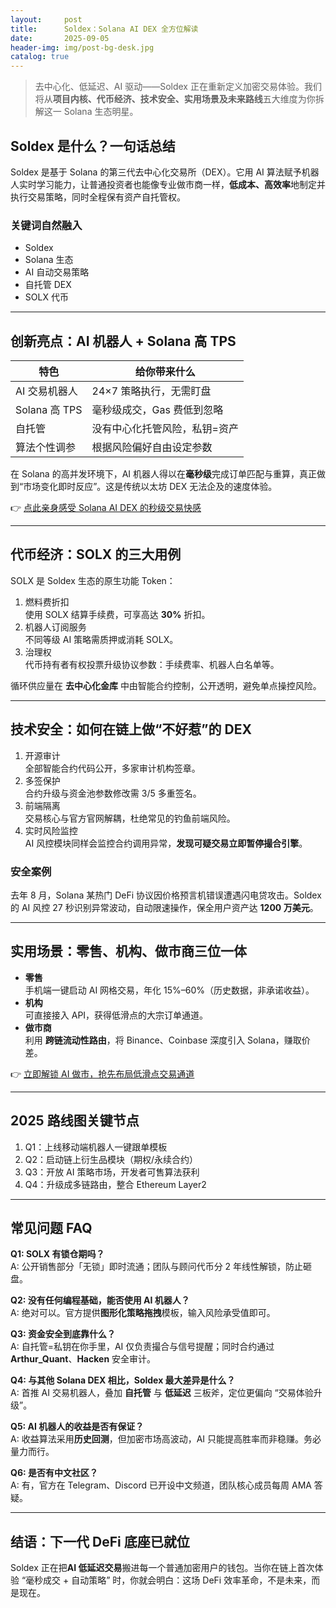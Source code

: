 ```yaml
---
layout:     post
title:      Soldex：Solana AI DEX 全方位解读
date:       2025-09-05
header-img: img/post-bg-desk.jpg
catalog: true
---
```


> 去中心化、低延迟、AI 驱动——Soldex 正在重新定义加密交易体验。我们将从**项目内核、代币经济、技术安全、实用场景及未来路线**五大维度为你拆解这一 Solana 生态明星。

## Soldex 是什么？一句话总结

Soldex 是基于 Solana 的第三代去中心化交易所（DEX）。它用 AI 算法赋予机器人实时学习能力，让普通投资者也能像专业做市商一样，**低成本、高效率**地制定并执行交易策略，同时全程保有资产自托管权。

### 关键词自然融入
- Soldex
- Solana 生态
- AI 自动交易策略
- 自托管 DEX
- SOLX 代币

---

## 创新亮点：AI 机器人 + Solana 高 TPS

| 特色 | 给你带来什么 |
|-----|-------------|
| AI 交易机器人 | 24×7 策略执行，无需盯盘 |
| Solana 高 TPS | 毫秒级成交，Gas 费低到忽略 |
| 自托管 | 没有中心化托管风险，私钥=资产 |
| 算法个性调参 | 根据风险偏好自由设定参数 |

在 Solana 的高并发环境下，AI 机器人得以在**毫秒级**完成订单匹配与重算，真正做到“市场变化即时反应”。这是传统以太坊 DEX 无法企及的速度体验。

👉 [点此亲身感受 Solana AI DEX 的秒级交易快感](https://okxdog.com/)

---

## 代币经济：SOLX 的三大用例

SOLX 是 Soldex 生态的原生功能 Token：

1. 燃料费折扣  
   使用 SOLX 结算手续费，可享高达 **30%** 折扣。
2. 机器人订阅服务  
   不同等级 AI 策略需质押或消耗 SOLX。
3. 治理权  
   代币持有者有权投票升级协议参数：手续费率、机器人白名单等。

循环供应量在 **去中心化金库** 中由智能合约控制，公开透明，避免单点操控风险。

---

## 技术安全：如何在链上做“不好惹”的 DEX

1. 开源审计  
   全部智能合约代码公开，多家审计机构签章。
2. 多签保护  
   合约升级与资金池参数修改需 3/5 多重签名。
3. 前端隔离  
   交易核心与官方官网解耦，杜绝常见的钓鱼前端风险。
4. 实时风险监控  
   AI 风控模块同样会监控合约调用异常，**发现可疑交易立即暂停撮合引擎**。

### 安全案例
去年 8 月，Solana 某热门 DeFi 协议因价格预言机错误遭遇闪电贷攻击。Soldex 的 AI 风控 27 秒识别异常波动，自动限速操作，保全用户资产达 **1200 万美元**。

---

## 实用场景：零售、机构、做市商三位一体

- **零售**  
  手机端一键启动 AI 网格交易，年化 15%–60%（历史数据，非承诺收益）。
- **机构**  
  可直接接入 API，获得低滑点的大宗订单通道。
- **做市商**  
  利用 **跨链流动性路由**，将 Binance、Coinbase 深度引入 Solana，赚取价差。

👉 [立即解锁 AI 做市，抢先布局低滑点交易通道](https://okxdog.com/)

---

## 2025 路线图关键节点

1. Q1：上线移动端机器人一键跟单模板  
2. Q2：启动链上衍生品模块（期权/永续合约）  
3. Q3：开放 AI 策略市场，开发者可售算法获利  
4. Q4：升级成多链路由，整合 Ethereum Layer2

---

## 常见问题 FAQ

**Q1: SOLX 有锁仓期吗？**  
A: 公开销售部分「无锁」即时流通；团队与顾问代币分 2 年线性解锁，防止砸盘。

**Q2: 没有任何编程基础，能否使用 AI 机器人？**  
A: 绝对可以。官方提供**图形化策略拖拽**模板，输入风险承受值即可。

**Q3: 资金安全到底靠什么？**  
A: 自托管=私钥在你手里，AI 仅负责撮合与信号提醒；同时合约通过 **Arthur_Quant**、**Hacken** 安全审计。

**Q4: 与其他 Solana DEX 相比，Soldex 最大差异是什么？**  
A: 首推 AI 交易机器人，叠加 **自托管** 与 **低延迟** 三板斧，定位更偏向 “交易体验升级”。

**Q5: AI 机器人的收益是否有保证？**  
A: 收益算法采用**历史回测**，但加密市场高波动，AI 只能提高胜率而非稳赚。务必量力而行。

**Q6: 是否有中文社区？**  
A: 有，官方在 Telegram、Discord 已开设中文频道，团队核心成员每周 AMA 答疑。

---

## 结语：下一代 DeFi 底座已就位

Soldex 正在把**AI 低延迟交易**搬进每一个普通加密用户的钱包。当你在链上首次体验 “毫秒成交 + 自动策略” 时，你就会明白：这场 DeFi 效率革命，不是未来，而是现在。